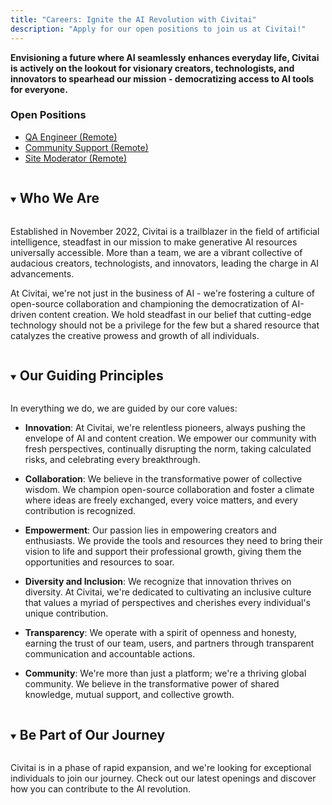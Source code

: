 ```yaml
---
title: "Careers: Ignite the AI Revolution with Civitai"
description: "Apply for our open positions to join us at Civitai!"
---
```


**Envisioning a future where AI seamlessly enhances everyday life, Civitai is actively on the lookout for visionary creators, technologists, and innovators to spearhead our mission - democratizing access to AI tools for everyone.**

### Open Positions
- [QA Engineer (Remote)](/content/careers/qa-engineer)
- [Community Support (Remote)](/content/careers/community-support)
- [Site Moderator (Remote)](/content/careers/moderator)

<details open>
  <summary><h2 style="display: inline-block">Who We Are</h2></summary>

  Established in November 2022, Civitai is a trailblazer in the field of artificial intelligence, steadfast in our mission to make generative AI resources universally accessible. More than a team, we are a vibrant collective of audacious creators, technologists, and innovators, leading the charge in AI advancements.

  At Civitai, we're not just in the business of AI - we're fostering a culture of open-source collaboration and championing the democratization of AI-driven content creation. We hold steadfast in our belief that cutting-edge technology should not be a privilege for the few but a shared resource that catalyzes the creative prowess and growth of all individuals.
</details>

<details open>
  <summary><h2 style="display: inline-block">Our Guiding Principles</h2></summary>

  In everything we do, we are guided by our core values:

  - **Innovation**: At Civitai, we're relentless pioneers, always pushing the envelope of AI and content creation. We empower our community with fresh perspectives, continually disrupting the norm, taking calculated risks, and celebrating every breakthrough.

  - **Collaboration**: We believe in the transformative power of collective wisdom. We champion open-source collaboration and foster a climate where ideas are freely exchanged, every voice matters, and every contribution is recognized.

  - **Empowerment**: Our passion lies in empowering creators and enthusiasts. We provide the tools and resources they need to bring their vision to life and support their professional growth, giving them the opportunities and resources to soar.

  - **Diversity and Inclusion**: We recognize that innovation thrives on diversity. At Civitai, we're dedicated to cultivating an inclusive culture that values a myriad of perspectives and cherishes every individual's unique contribution.

  - **Transparency**: We operate with a spirit of openness and honesty, earning the trust of our team, users, and partners through transparent communication and accountable actions.

  - **Community**: We're more than just a platform; we're a thriving global community. We believe in the transformative power of shared knowledge, mutual support, and collective growth.
</details>

<details open>
  <summary><h2 style="display: inline-block">Be Part of Our Journey</h2></summary>

  Civitai is in a phase of rapid expansion, and we're looking for exceptional individuals to join our journey. Check out our latest openings and discover how you can contribute to the AI revolution.
</details>
